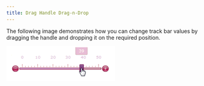 ```yaml
---
title: Drag Handle Drag-n-Drop
---
```

The following image demonstrates how you can change track bar values by dragging the handle and dropping it on the required position.

![ASPxTrackBar_Drag-n-drop_drag_handle](../../../images/Img16528.gif)